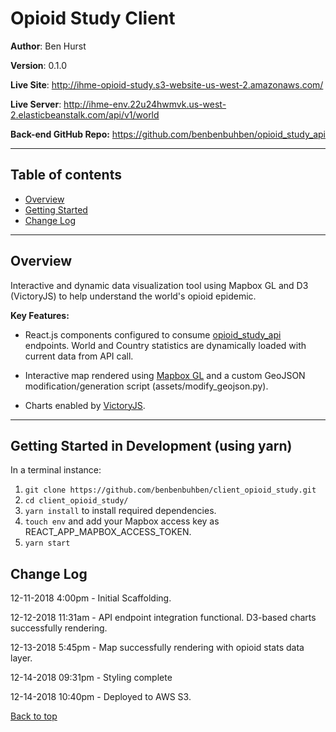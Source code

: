 <a id="top"></a>

# Opioid Study Client

**Author**: Ben Hurst

**Version**: 0.1.0

**Live Site**: http://ihme-opioid-study.s3-website-us-west-2.amazonaws.com/

**Live Server**: http://ihme-env.22u24hwmvk.us-west-2.elasticbeanstalk.com/api/v1/world

**Back-end GitHub Repo:** https://github.com/benbenbuhben/opioid_study_api
___

## Table of contents

* [Overview](#overview)
* [Getting Started](#getting-started)
* [Change Log](#change-log)

___

<a id="overview"></a>
## Overview

Interactive and dynamic data visualization tool using Mapbox GL and D3 (VictoryJS) to help understand the world's opioid epidemic.

**Key Features:**

* React.js components configured to consume [opioid_study_api](https://github.com/benbenbuhben/opioid_study_api) endpoints. World and Country statistics are dynamically loaded with current data from API call.

* Interactive map rendered using [Mapbox GL](https://www.mapbox.com/mapbox-gl-js/api/) and a custom GeoJSON modification/generation script (assets/modify_geojson.py).

* Charts enabled by [VictoryJS](https://formidable.com/open-source/victory/).

___

<a id="getting-started"></a>

## Getting Started in Development (using yarn)

In a terminal instance:

1. ```git clone https://github.com/benbenbuhben/client_opioid_study.git```
2. ```cd client_opioid_study/```
3. ```yarn install``` to install required dependencies.
4. ```touch env``` and add your Mapbox access key as REACT_APP_MAPBOX_ACCESS_TOKEN.
5. ```yarn start```

<a id="change-log"></a> 

## Change Log

12-11-2018 4:00pm - Initial Scaffolding.

12-12-2018 11:31am - API endpoint integration functional. D3-based charts successfully rendering.

12-13-2018 5:45pm - Map successfully rendering with opioid stats data layer.

12-14-2018 09:31pm - Styling complete

12-14-2018 10:40pm - Deployed to AWS S3.

[Back to top](#top)
